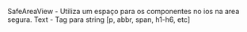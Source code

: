 SafeAreaView - Utiliza um espaço para os componentes no ios na area segura.
Text - Tag para string [p, abbr, span, h1-h6, etc]